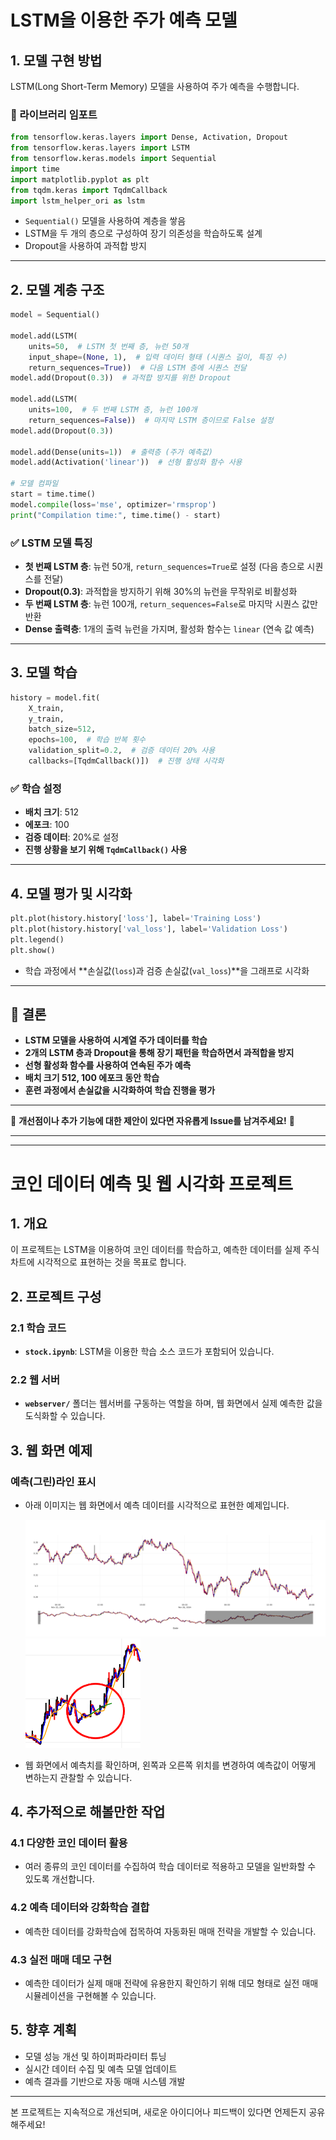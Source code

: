 # LSTM을 이용한 주가 예측 모델

## 1. 모델 구현 방법
LSTM(Long Short-Term Memory) 모델을 사용하여 주가 예측을 수행합니다.

### 📌 라이브러리 임포트
```python
from tensorflow.keras.layers import Dense, Activation, Dropout
from tensorflow.keras.layers import LSTM
from tensorflow.keras.models import Sequential
import time
import matplotlib.pyplot as plt
from tqdm.keras import TqdmCallback
import lstm_helper_ori as lstm
```

- `Sequential()` 모델을 사용하여 계층을 쌓음
- LSTM을 두 개의 층으로 구성하여 장기 의존성을 학습하도록 설계
- Dropout을 사용하여 과적합 방지

---

## 2. 모델 계층 구조
```python
model = Sequential()

model.add(LSTM(
    units=50,  # LSTM 첫 번째 층, 뉴런 50개
    input_shape=(None, 1),  # 입력 데이터 형태 (시퀀스 길이, 특징 수)
    return_sequences=True))  # 다음 LSTM 층에 시퀀스 전달
model.add(Dropout(0.3))  # 과적합 방지를 위한 Dropout

model.add(LSTM(
    units=100,  # 두 번째 LSTM 층, 뉴런 100개
    return_sequences=False))  # 마지막 LSTM 층이므로 False 설정
model.add(Dropout(0.3))

model.add(Dense(units=1))  # 출력층 (주가 예측값)
model.add(Activation('linear'))  # 선형 활성화 함수 사용

# 모델 컴파일
start = time.time()
model.compile(loss='mse', optimizer='rmsprop')
print("Compilation time:", time.time() - start)
```

### ✅ LSTM 모델 특징
- **첫 번째 LSTM 층**: 뉴런 50개, `return_sequences=True`로 설정 (다음 층으로 시퀀스를 전달)
- **Dropout(0.3)**: 과적합을 방지하기 위해 30%의 뉴런을 무작위로 비활성화
- **두 번째 LSTM 층**: 뉴런 100개, `return_sequences=False`로 마지막 시퀀스 값만 반환
- **Dense 출력층**: 1개의 출력 뉴런을 가지며, 활성화 함수는 `linear` (연속 값 예측)

---

## 3. 모델 학습
```python
history = model.fit(
    X_train,
    y_train,
    batch_size=512,
    epochs=100,  # 학습 반복 횟수
    validation_split=0.2,  # 검증 데이터 20% 사용
    callbacks=[TqdmCallback()])  # 진행 상태 시각화
```

### ✅ 학습 설정
- **배치 크기**: 512
- **에포크**: 100
- **검증 데이터**: 20%로 설정
- **진행 상황을 보기 위해 `TqdmCallback()` 사용**

---

## 4. 모델 평가 및 시각화
```python
plt.plot(history.history['loss'], label='Training Loss')
plt.plot(history.history['val_loss'], label='Validation Loss')
plt.legend()
plt.show()
```

- 학습 과정에서 **손실값(`loss`)과 검증 손실값(`val_loss`)**을 그래프로 시각화

---

## 📌 결론
- **LSTM 모델을 사용하여 시계열 주가 데이터를 학습**
- **2개의 LSTM 층과 Dropout을 통해 장기 패턴을 학습하면서 과적합을 방지**
- **선형 활성화 함수를 사용하여 연속된 주가 예측**
- **배치 크기 512, 100 에포크 동안 학습**
- **훈련 과정에서 손실값을 시각화하여 학습 진행을 평가**

---

📌 **개선점이나 추가 기능에 대한 제안이 있다면 자유롭게 Issue를 남겨주세요!** 🚀



---
---
# 코인 데이터 예측 및 웹 시각화 프로젝트

## 1. 개요
이 프로젝트는 LSTM을 이용하여 코인 데이터를 학습하고, 예측한 데이터를 실제 주식 차트에 시각적으로 표현하는 것을 목표로 합니다.

## 2. 프로젝트 구성
### 2.1 학습 코드
- **`stock.ipynb`**: LSTM을 이용한 학습 소스 코드가 포함되어 있습니다.

### 2.2 웹 서버
- **`webserver/`** 폴더는 웹서버를 구동하는 역할을 하며, 웹 화면에서 실제 예측한 값을 도식화할 수 있습니다.

## 3. 웹 화면 예제
### 예측(그린)라인 표시
- 아래 이미지는 웹 화면에서 예측 데이터를 시각적으로 표현한 예제입니다.

  ![예측(그린)라인 표시](https://github.com/gsi451/fartcoin_prediction/blob/main/newplot.png)
  ![예측(그린)라인 표시](https://github.com/gsi451/fartcoin_prediction/blob/main/newplot_zoom.png)

- 웹 화면에서 예측치를 확인하며, 왼쪽과 오른쪽 위치를 변경하여 예측값이 어떻게 변하는지 관찰할 수 있습니다.

## 4. 추가적으로 해볼만한 작업
### 4.1 다양한 코인 데이터 활용
- 여러 종류의 코인 데이터를 수집하여 학습 데이터로 적용하고 모델을 일반화할 수 있도록 개선합니다.

### 4.2 예측 데이터와 강화학습 결합
- 예측한 데이터를 강화학습에 접목하여 자동화된 매매 전략을 개발할 수 있습니다.

### 4.3 실전 매매 데모 구현
- 예측한 데이터가 실제 매매 전략에 유용한지 확인하기 위해 데모 형태로 실전 매매 시뮬레이션을 구현해볼 수 있습니다.

## 5. 향후 계획
- 모델 성능 개선 및 하이퍼파라미터 튜닝
- 실시간 데이터 수집 및 예측 모델 업데이트
- 예측 결과를 기반으로 자동 매매 시스템 개발

---
본 프로젝트는 지속적으로 개선되며, 새로운 아이디어나 피드백이 있다면 언제든지 공유해주세요!

